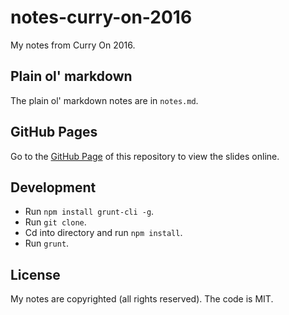 # notes-curry-on-2016

My notes from Curry On 2016.

## Plain ol' markdown

The plain ol' markdown notes are in `notes.md`.

## GitHub Pages

Go to the [GitHub Page](http://janraasch.github.io/notes-curry-on-2016/) of this repository to view the slides online.

## Development

- Run `npm install grunt-cli -g`.
- Run `git clone`.
- Cd into directory and run `npm install`.
- Run `grunt`.

## License

My notes are copyrighted (all rights reserved). The code is MIT.
